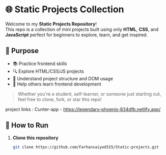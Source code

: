 # 🌐 Static Projects Collection

Welcome to my **Static Projects Repository**!  
This repo is a collection of mini projects built using only **HTML**, **CSS**, and **JavaScript**
perfect for beginners to explore, learn, and get inspired.

## 🎯 Purpose

- 📚 Practice frontend skills
- 🔍 Explore HTML/CSS/JS projects
- 🧠 Understand project structure and DOM usage
- 🤝 Help others learn frontend development

> Whether you're a student, self-learner, or someone just starting out, feel free to clone, fork, or star this repo!


project links : Cunter-app -  https://legendary-phoenix-834dfb.netlify.app/


## 🚀 How to Run

1. **Clone this repository**
   ```bash
   git clone https://github.com/Farhansaiyed315/Static-projects.git


